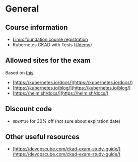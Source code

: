 # General

## Course information

- [Linux foundation course registration](https://training.linuxfoundation.org/certification/certified-kubernetes-application-developer-ckad/)
- Kubernetes CKAD with Tests ([Udemy](https://www.udemy.com/course/certified-kubernetes-application-developer/))

## Allowed sites for the exam

Based on [this](https://docs.linuxfoundation.org/tc-docs/certification/certification-resources-allowed#certified-kubernetes-administrator-cka-and-certified-kubernetes-application-developer-ckad).

- [https://kubernetes.io/docs/](https://kubernetes.io/docs/)
- [https://kubernetes.io/blog/](https://kubernetes.io/blog/)
- [https://helm.sh/docs/](https://helm.sh/docs/)

## Discount code

- `UDEMY30` for 30% off (not sure about expiration date)

## Other useful resources

- [https://devopscube.com/ckad-exam-study-guide/](https://devopscube.com/ckad-exam-study-guide/)
